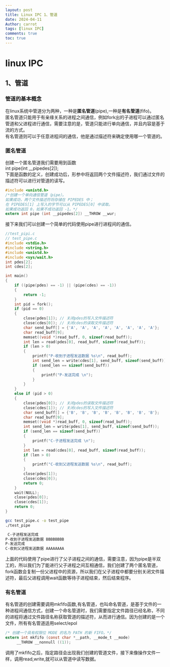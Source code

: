 ```yaml
---
layout: post
title: Linux IPC 1、管道
date: 2024-04-11
Author: carrot 
tags: [linux IPC]
comments: true
toc: true
---
```



# linux IPC
## 1、管道
### 管道的基本概念
在linux系统中管道分为两种，一种是**匿名管道**(pipe),一种是**有名管道**(fifo)。<br>
匿名管道只能用于有亲缘关系的进程之间通信，例如fork出的子进程可以通过匿名管道和父进程进行通信，需要注意的是，管道只能进行单向通信，并且内容是基于流的方式。<br>
有名管道则可以于任意进程间的通信，他是通过描述符来确定使用哪一个管道的。
### 匿名管道
创建一个匿名管道我们需要用到函数<br> int pipe(int __pipedes[2]);<br>
下面是函数的定义，创建成功后，形参中将返回两个文件描述符，我们通过文件的描述符可以进行对管道的读写。
```C
#include <unistd.h>
/*创建一个单向通信管道（pipe）。
如果成功，两个文件描述符将存储在 PIPEDES 中；
在 PIPEDES[1] 上写入的字节可以从 PIPEDES[0] 中读取。
如果成功返回 0，如果不成功返回 -1。*/
extern int pipe (int __pipedes[2]) __THROW __wur;
```
接下来我们可以创建一个简单的代码使用pipe进行进程间的通信。
```C
//test_pipi.c
// test_pipe.c
#include <stdio.h>
#include <string.h>
#include <unistd.h>
#include <sys/wait.h>
int pdes[2];
int cdes[2];

int main()
{
    if ((pipe(pdes) == -1) || (pipe(cdes) == -1))
    {
        return -1;
    }
    int pid = fork();
    if (pid == 0)
    {
        close(pdes[1]); // 关闭pdes的写入文件描述符
        close(cdes[0]); // 关闭cdes的读取文件描述符
        char send_buff[] = {'A', 'A', 'A', 'A', 'A', 'A', 'A', 'A'};
        char read_buff[9];
        memset((void *)read_buff, 0, sizeof(read_buff));
        int len = read(pdes[0], read_buff, sizeof(read_buff));
        if (len > 0)
        {
            printf("P-收到子进程发送数据 %s\n", read_buff);
            int send_len = write(cdes[1], send_buff, sizeof(send_buff));
            if (send_len == sizeof(send_buff))
            {
                printf("P-发送完成 \n");
            }
        }
    }
    else if (pid > 0)
    {
        close(pdes[0]); // 关闭pdes的读取文件描述符
        close(cdes[1]); // 关闭cdes的写入文件描述符
        char send_buff[] = {'B', 'B', 'B', 'B', 'B', 'B', 'B', 'B'};
        char read_buff[9];
        memset((void *)read_buff, 0, sizeof(read_buff));
        int send_len = write(pdes[1], send_buff, sizeof(send_buff));
        if (send_len == sizeof(send_buff))
        {
            printf("C-子进程发送完成 \n");
        }
        int len = read(cdes[0], read_buff, sizeof(read_buff));
        if (len > 0)
        {
            printf("C-收到父进程发送数据 %s\n", read_buff);
        }
        close(pdes[1]);
        close(cdes[0]);
        return 0;
    }
    wait(NULL);
    close(pdes[0]);
    close(cdes[1]);
    return 0;
}
```

``` bash
gcc test_pipe.c -o test_pipe
./test_pipe

 C-子进程发送完成 
P-收到子进程发送数据 BBBBBBBB
P-发送完成 
C-收到父进程发送数据 AAAAAAAA
```
上面的代码使用了pipe进行了父子进程之间的通信，需要注意，因为pipe是半双工的，所以我们为了能进行父子进程之间互相通信，我们创建了两个匿名管道，fork函数会复制一份父进程中的资源，所以我们在父子进程中都要分别关闭文件描述符，最后父进程调用wait函数等待子进程结束，然后结束程序。
### 有名管道
有名管道的创建需要调用mkfifo函数,有名管道，也叫命名管道，是基于文件的一种进程间通信方式，创建一个命名管道时，我们需要指定文件路径已经名称，不同的进程将通过文件路径名称获取管道的描述符，从而进行通信。因为创建的是一个文件，所有有名管道适用select/epol
```C
/* 创建一个具有权限位 MODE 的名为 PATH 的新 FIFO。*/
extern int mkfifo (const char *__path, __mode_t __mode)
     __THROW __nonnull ((1));
```
调用了mkfifo之后，指定路径会出现我们创建的管道文件，接下来像操作文件一样，调用read,write,就可以从管道中读写数据。<br>
